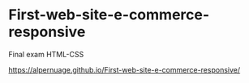 # First-web-site-e-commerce-responsive
Final exam HTML-CSS

https://alpernuage.github.io/First-web-site-e-commerce-responsive/
